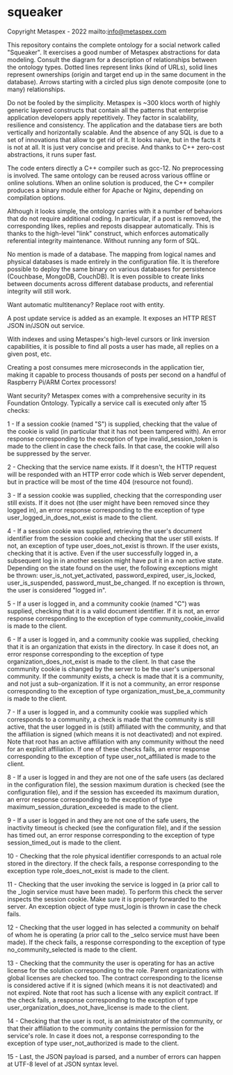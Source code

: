 # squeaker
Copyright Metaspex - 2022
mailto:info@metaspex.com

This repository contains the complete ontology for a social network called "Squeaker". It exercises a good number of Metaspex
abstractions for data modeling. Consult the diagram for a description of relationships between the ontology types.
Dotted lines represent links (kind of URLs), solid lines represent ownerships (origin and target end up in the same document
in the database). Arrows starting with a circled plus sign denote composite (one to many) relationships.

Do not be fooled by the simplicity. Metaspex is ~300 klocs worth of highly generic layered constructs that contain all the patterns
that enterprise application developers apply repetitively. They factor in scalability, resilience and consistency. The application
and the database tiers are both vertically and horizontally scalable. And the absence of any SQL is due to a set of innovations
that allow to get rid of it. It looks naive, but in the facts it is not at all. It is just very concise and precise. And thanks
to C++ zero-cost abstractions, it runs super fast.

The code enters directly a C++ compiler such as gcc-12. No preprocessing is involved. The same ontology can be reused across
various offline or online solutions. When an online solution is produced, the C++ compiler produces a binary module either for
Apache or Nginx, depending on compilation options.

Although it looks simple, the ontology carries with it a number of behaviors that do not require additional coding. In particular,
if a post is removed, the corresponding likes, replies and reposts disappear automatically.
This is thanks to the high-level "link" construct, which enforces automatically referential integrity maintenance. Without
running any form of SQL.

No mention is made of a database. The mapping from logical names and physical databases is made entirely in the configuration
file. It is therefore possible to deploy the same binary on various databases for persistence (Couchbase, MongoDB, CouchDB). It
is even possible to create links between documents across different database products, and referential integrity will still work.

Want automatic multitenancy? Replace root with entity.

A post update service is added as an example. It exposes an HTTP REST JSON in/JSON out service.

With indexes and using Metaspex's high-level cursors or link inversion capabilities, it is possible to find all posts a user
has made, all replies on a given post, etc.

Creating a post consumes mere microseconds in the application tier, making it capable to process thousands of posts per second
on a handful of Raspberry Pi/ARM Cortex processors!

Want security? Metaspex comes with a comprehensive security in its Foundation Ontology. Typically a service call is executed only
after 15 checks:

1 - If a session cookie (named "S") is supplied, checking that the value of the cookie is valid (in particular that it has not been tampered with). An error response corresponding to the exception of type invalid_session_token is made to the client in case the check fails. In that case, the cookie will also be suppressed by the server.

2 - Checking that the service name exists. If it doesn't, the HTTP request will be responded with an HTTP error code which is Web server dependent, but in practice will be most of the time 404 (resource not found).

3 - If a session cookie was supplied, checking that the corresponding user still exists. If it does not (the user might have been removed since they logged in), an error response corresponding to the exception of type user_logged_in_does_not_exist is made to the client.

4 - If a session cookie was supplied, retrieving the user's document identifier from the session cookie and checking that the user still exists. If not, an exception of type user_does_not_exist is thrown. If the user exists, checking that it is active. Even if the user successfully logged in, a subsequent log in in another session might have put it in a non active state. Depending on the state found on the user, the following exceptions might be thrown: user_is_not_yet_activated, password_expired, user_is_locked, user_is_suspended, password_must_be_changed. If no exception is thrown, the user is considered "logged in".

5 - If a user is logged in, and a community cookie (named "C") was supplied, checking that it is a valid document identifier. If it is not, an error response corresponding to the exception of type community_cookie_invalid is made to the client.

6 - If a user is logged in, and a community cookie was supplied, checking that it is an organization that exists in the directory. In case it does not, an error response corresponding to the exception of type organization_does_not_exist is made to the client. In that case the community cookie is changed by the server to be the user's unipersonal community. If the community exists, a check is made that it is a community, and not just a sub-organization. If it is not a community, an error response corresponding to the exception of type organization_must_be_a_community is made to the client.

7 - If a user is logged in, and a community cookie was supplied which corresponds to a community, a check is made that the community is still active, that the user logged in is (still) affiliated with the community, and that the affiliation is signed (which means it is not deactivated) and not expired. Note that root has an active affiliation with any community without the need for an explicit affiliation. If one of these checks fails, an error response corresponding to the exception of type user_not_affiliated is made to the client.

8 - If a user is logged in and they are not one of the safe users (as declared in the configuration file), the session maximum duration is checked (see the configuration file), and if the session has exceeded its maximum duration, an error response corresponding to the exception of type maximum_session_duration_exceeded is made to the client.

9 - If a user is logged in and they are not one of the safe users, the inactivity timeout is checked (see the configuration file), and if the session has timed out, an error response corresponding to the exception of type session_timed_out is made to the client.

10 - Checking that the role physical identifier corresponds to an actual role stored in the directory. If the check fails, a response corresponding to the exception type role_does_not_exist is made to the client.

11 - Checking that the user invoking the service is logged in (a prior call to the _login service must have been made). To perform this check the server inspects the session cookie. Make sure it is properly forwarded to the server. An exception object of type must_login is thrown in case the check fails.

12 - Checking that the user logged in has selected a community on behalf of whom he is operating (a prior call to the _selco service must have been made). If the check fails, a response corresponding to the exception of type no_community_selected is made to the client.

13 - Checking that the community the user is operating for has an active license for the solution corresponding to the role. Parent organizations with global licenses are checked too. The contract corresponding to the license is considered active if it is signed (which means it is not deactivated) and not expired. Note that root has such a license with any explicit contract. If the check fails, a response corresponding to the exception of type user_organization_does_not_have_license is made to the client.

14 - Checking that the user is root, is an administrator of the community, or that their affiliation to the community contains the permission for the service's role. In case it does not, a response corresponding to the exception of type user_not_authorized is made to the client.

15 - Last, the JSON payload is parsed, and a number of errors can happen at UTF-8 level of at JSON syntax level.
